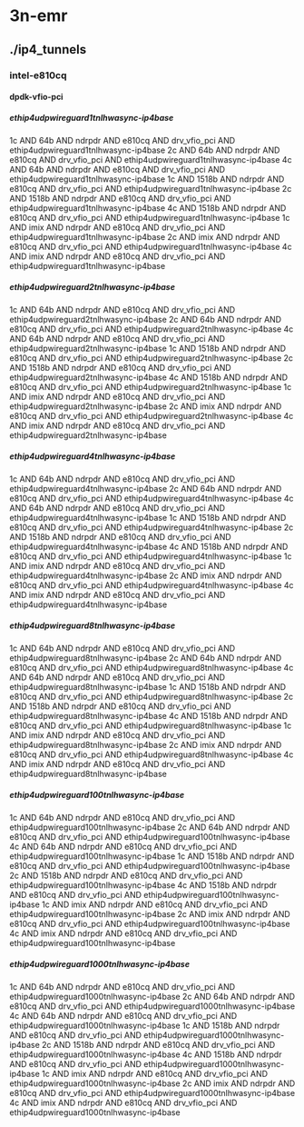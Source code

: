 # 3n-emr
## ./ip4_tunnels
### intel-e810cq
#### dpdk-vfio-pci
##### ethip4udpwireguard1tnlhwasync-ip4base
1c AND 64b AND ndrpdr AND e810cq AND drv_vfio_pci AND ethip4udpwireguard1tnlhwasync-ip4base
2c AND 64b AND ndrpdr AND e810cq AND drv_vfio_pci AND ethip4udpwireguard1tnlhwasync-ip4base
4c AND 64b AND ndrpdr AND e810cq AND drv_vfio_pci AND ethip4udpwireguard1tnlhwasync-ip4base
1c AND 1518b AND ndrpdr AND e810cq AND drv_vfio_pci AND ethip4udpwireguard1tnlhwasync-ip4base
2c AND 1518b AND ndrpdr AND e810cq AND drv_vfio_pci AND ethip4udpwireguard1tnlhwasync-ip4base
4c AND 1518b AND ndrpdr AND e810cq AND drv_vfio_pci AND ethip4udpwireguard1tnlhwasync-ip4base
1c AND imix AND ndrpdr AND e810cq AND drv_vfio_pci AND ethip4udpwireguard1tnlhwasync-ip4base
2c AND imix AND ndrpdr AND e810cq AND drv_vfio_pci AND ethip4udpwireguard1tnlhwasync-ip4base
4c AND imix AND ndrpdr AND e810cq AND drv_vfio_pci AND ethip4udpwireguard1tnlhwasync-ip4base
##### ethip4udpwireguard2tnlhwasync-ip4base
1c AND 64b AND ndrpdr AND e810cq AND drv_vfio_pci AND ethip4udpwireguard2tnlhwasync-ip4base
2c AND 64b AND ndrpdr AND e810cq AND drv_vfio_pci AND ethip4udpwireguard2tnlhwasync-ip4base
4c AND 64b AND ndrpdr AND e810cq AND drv_vfio_pci AND ethip4udpwireguard2tnlhwasync-ip4base
1c AND 1518b AND ndrpdr AND e810cq AND drv_vfio_pci AND ethip4udpwireguard2tnlhwasync-ip4base
2c AND 1518b AND ndrpdr AND e810cq AND drv_vfio_pci AND ethip4udpwireguard2tnlhwasync-ip4base
4c AND 1518b AND ndrpdr AND e810cq AND drv_vfio_pci AND ethip4udpwireguard2tnlhwasync-ip4base
1c AND imix AND ndrpdr AND e810cq AND drv_vfio_pci AND ethip4udpwireguard2tnlhwasync-ip4base
2c AND imix AND ndrpdr AND e810cq AND drv_vfio_pci AND ethip4udpwireguard2tnlhwasync-ip4base
4c AND imix AND ndrpdr AND e810cq AND drv_vfio_pci AND ethip4udpwireguard2tnlhwasync-ip4base
##### ethip4udpwireguard4tnlhwasync-ip4base
1c AND 64b AND ndrpdr AND e810cq AND drv_vfio_pci AND ethip4udpwireguard4tnlhwasync-ip4base
2c AND 64b AND ndrpdr AND e810cq AND drv_vfio_pci AND ethip4udpwireguard4tnlhwasync-ip4base
4c AND 64b AND ndrpdr AND e810cq AND drv_vfio_pci AND ethip4udpwireguard4tnlhwasync-ip4base
1c AND 1518b AND ndrpdr AND e810cq AND drv_vfio_pci AND ethip4udpwireguard4tnlhwasync-ip4base
2c AND 1518b AND ndrpdr AND e810cq AND drv_vfio_pci AND ethip4udpwireguard4tnlhwasync-ip4base
4c AND 1518b AND ndrpdr AND e810cq AND drv_vfio_pci AND ethip4udpwireguard4tnlhwasync-ip4base
1c AND imix AND ndrpdr AND e810cq AND drv_vfio_pci AND ethip4udpwireguard4tnlhwasync-ip4base
2c AND imix AND ndrpdr AND e810cq AND drv_vfio_pci AND ethip4udpwireguard4tnlhwasync-ip4base
4c AND imix AND ndrpdr AND e810cq AND drv_vfio_pci AND ethip4udpwireguard4tnlhwasync-ip4base
##### ethip4udpwireguard8tnlhwasync-ip4base
1c AND 64b AND ndrpdr AND e810cq AND drv_vfio_pci AND ethip4udpwireguard8tnlhwasync-ip4base
2c AND 64b AND ndrpdr AND e810cq AND drv_vfio_pci AND ethip4udpwireguard8tnlhwasync-ip4base
4c AND 64b AND ndrpdr AND e810cq AND drv_vfio_pci AND ethip4udpwireguard8tnlhwasync-ip4base
1c AND 1518b AND ndrpdr AND e810cq AND drv_vfio_pci AND ethip4udpwireguard8tnlhwasync-ip4base
2c AND 1518b AND ndrpdr AND e810cq AND drv_vfio_pci AND ethip4udpwireguard8tnlhwasync-ip4base
4c AND 1518b AND ndrpdr AND e810cq AND drv_vfio_pci AND ethip4udpwireguard8tnlhwasync-ip4base
1c AND imix AND ndrpdr AND e810cq AND drv_vfio_pci AND ethip4udpwireguard8tnlhwasync-ip4base
2c AND imix AND ndrpdr AND e810cq AND drv_vfio_pci AND ethip4udpwireguard8tnlhwasync-ip4base
4c AND imix AND ndrpdr AND e810cq AND drv_vfio_pci AND ethip4udpwireguard8tnlhwasync-ip4base
##### ethip4udpwireguard100tnlhwasync-ip4base
1c AND 64b AND ndrpdr AND e810cq AND drv_vfio_pci AND ethip4udpwireguard100tnlhwasync-ip4base
2c AND 64b AND ndrpdr AND e810cq AND drv_vfio_pci AND ethip4udpwireguard100tnlhwasync-ip4base
4c AND 64b AND ndrpdr AND e810cq AND drv_vfio_pci AND ethip4udpwireguard100tnlhwasync-ip4base
1c AND 1518b AND ndrpdr AND e810cq AND drv_vfio_pci AND ethip4udpwireguard100tnlhwasync-ip4base
2c AND 1518b AND ndrpdr AND e810cq AND drv_vfio_pci AND ethip4udpwireguard100tnlhwasync-ip4base
4c AND 1518b AND ndrpdr AND e810cq AND drv_vfio_pci AND ethip4udpwireguard100tnlhwasync-ip4base
1c AND imix AND ndrpdr AND e810cq AND drv_vfio_pci AND ethip4udpwireguard100tnlhwasync-ip4base
2c AND imix AND ndrpdr AND e810cq AND drv_vfio_pci AND ethip4udpwireguard100tnlhwasync-ip4base
4c AND imix AND ndrpdr AND e810cq AND drv_vfio_pci AND ethip4udpwireguard100tnlhwasync-ip4base
##### ethip4udpwireguard1000tnlhwasync-ip4base
1c AND 64b AND ndrpdr AND e810cq AND drv_vfio_pci AND ethip4udpwireguard1000tnlhwasync-ip4base
2c AND 64b AND ndrpdr AND e810cq AND drv_vfio_pci AND ethip4udpwireguard1000tnlhwasync-ip4base
4c AND 64b AND ndrpdr AND e810cq AND drv_vfio_pci AND ethip4udpwireguard1000tnlhwasync-ip4base
1c AND 1518b AND ndrpdr AND e810cq AND drv_vfio_pci AND ethip4udpwireguard1000tnlhwasync-ip4base
2c AND 1518b AND ndrpdr AND e810cq AND drv_vfio_pci AND ethip4udpwireguard1000tnlhwasync-ip4base
4c AND 1518b AND ndrpdr AND e810cq AND drv_vfio_pci AND ethip4udpwireguard1000tnlhwasync-ip4base
1c AND imix AND ndrpdr AND e810cq AND drv_vfio_pci AND ethip4udpwireguard1000tnlhwasync-ip4base
2c AND imix AND ndrpdr AND e810cq AND drv_vfio_pci AND ethip4udpwireguard1000tnlhwasync-ip4base
4c AND imix AND ndrpdr AND e810cq AND drv_vfio_pci AND ethip4udpwireguard1000tnlhwasync-ip4base
